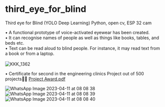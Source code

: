 # third_eye_for_blind
Third eye for Blind (YOLO Deep Learning)
Python, open cv, ESP 32 cam

• A functional prototype of voice-activated eyewear has been created.<br>
• It can recognise names of people as well as things like books, tables, and beds 
etc.<br>
• Text can be read aloud to blind people. For instance, it may read text from a book 
or from a laptop.<br><br>
![KKK_1362](https://github.com/chandra-kiran2002/third_eye_for_blind/assets/90372447/1723f3a7-7fad-4262-81fd-0ea9fff9be1e)

• Certificate for second in the engineering clinics Project out of 500 projects🚀🚀  [Project Award.pdf](https://github.com/chandra-kiran2002/third_eye_for_blind/files/12337417/Project.Award.pdf)

![WhatsApp Image 2023-04-11 at 08 08 38](https://user-images.githubusercontent.com/90372447/231041458-419bd39e-cd36-4cf7-8c4a-3d6dc322c20f.jpg)<br>
![WhatsApp Image 2023-04-11 at 08 08 39](https://user-images.githubusercontent.com/90372447/231041478-3249187a-6859-4298-9d18-95a145e668b0.jpg)<br>
![WhatsApp Image 2023-04-11 at 08 08 40](https://user-images.githubusercontent.com/90372447/231041494-7382cde5-863c-4459-82f9-421e7f0dcc34.jpg)

